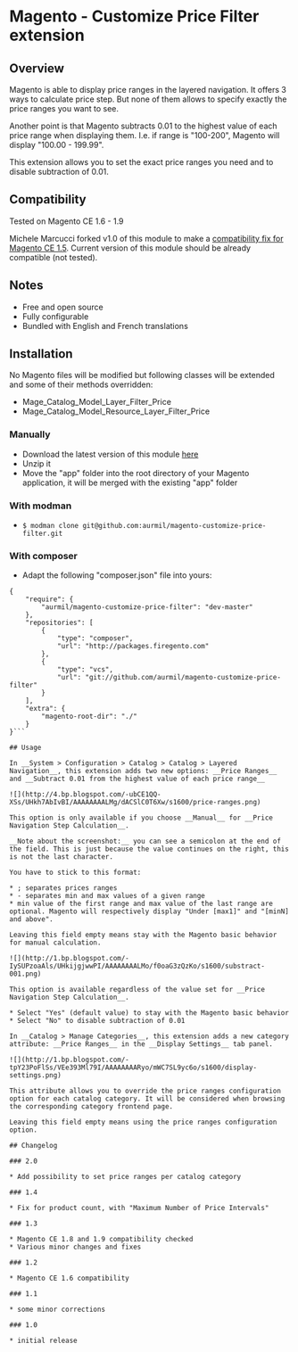 # Magento - Customize Price Filter extension

## Overview

Magento is able to display price ranges in the layered navigation. It offers 3 ways to calculate price step. But none of them allows to specify exactly the price ranges you want to see.

Another point is that Magento subtracts 0.01 to the highest value of each price range when displaying them. I.e. if range is "100-200", Magento will display "100.00 - 199.99".

This extension allows you to set the exact price ranges you need and to disable subtraction of 0.01.

## Compatibility

Tested on Magento CE 1.6 - 1.9

Michele Marcucci forked v1.0 of this module to make a [compatibility fix for Magento CE 1.5](https://github.com/michelem09/MagentoCustomizePriceFilter). Current version of this module should be already compatible (not tested).

## Notes

* Free and open source
* Fully configurable
* Bundled with English and French translations

## Installation

No Magento files will be modified but following classes will be extended and some of their methods overridden:

* Mage\_Catalog\_Model\_Layer\_Filter\_Price
* Mage\_Catalog\_Model\_Resource\_Layer\_Filter\_Price

### Manually

* Download the latest version of this module [here](https://github.com/aurmil/magento-customize-price-filter/archive/master.zip)
* Unzip it
* Move the "app" folder into the root directory of your Magento application, it will be merged with the existing "app" folder

### With modman

* ```$ modman clone git@github.com:aurmil/magento-customize-price-filter.git```

### With composer

* Adapt the following "composer.json" file into yours:

```
{
	"require": {
		"aurmil/magento-customize-price-filter": "dev-master"
	},
    "repositories": [
        {
            "type": "composer",
            "url": "http://packages.firegento.com"
        },
        {
            "type": "vcs",
            "url": "git://github.com/aurmil/magento-customize-price-filter"
        }
    ],
	"extra": {
		"magento-root-dir": "./"
	}
}```

## Usage

In __System > Configuration > Catalog > Catalog > Layered Navigation__, this extension adds two new options: __Price Ranges__ and __Subtract 0.01 from the highest value of each price range__

![](http://4.bp.blogspot.com/-ubCE1QQ-XSs/UHkh7AbIvBI/AAAAAAAALMg/dACSlC0T6Xw/s1600/price-ranges.png)

This option is only available if you choose __Manual__ for __Price Navigation Step Calculation__.

__Note about the screenshot:__ you can see a semicolon at the end of the field. This is just because the value continues on the right, this is not the last character.

You have to stick to this format:

* ; separates prices ranges
* - separates min and max values of a given range
* min value of the first range and max value of the last range are optional. Magento will respectively display "Under [max1]" and "[minN] and above".

Leaving this field empty means stay with the Magento basic behavior for manual calculation.

![](http://1.bp.blogspot.com/-IySUPzoaAls/UHkijgjwwPI/AAAAAAAALMo/f0oaG3zQzKo/s1600/substract-001.png)

This option is available regardless of the value set for __Price Navigation Step Calculation__.

* Select "Yes" (default value) to stay with the Magento basic behavior
* Select "No" to disable subtraction of 0.01

In __Catalog > Manage Categories__, this extension adds a new category attribute: __Price Ranges__ in the __Display Settings__ tab panel.

![](http://1.bp.blogspot.com/-tpY23PoFlSs/VEe393Ml79I/AAAAAAAARyo/mWC7SL9yc6o/s1600/display-settings.png)

This attribute allows you to override the price ranges configuration option for each catalog category. It will be considered when browsing the corresponding category frontend page.

Leaving this field empty means using the price ranges configuration option.

## Changelog

### 2.0

* Add possibility to set price ranges per catalog category

### 1.4

* Fix for product count, with "Maximum Number of Price Intervals"

### 1.3

* Magento CE 1.8 and 1.9 compatibility checked
* Various minor changes and fixes

### 1.2

* Magento CE 1.6 compatibility

### 1.1

* some minor corrections

### 1.0

* initial release
